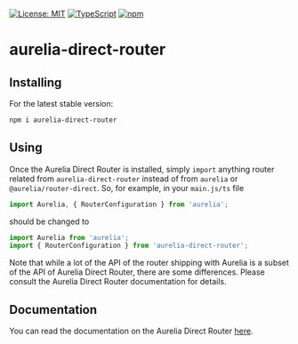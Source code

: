 [![License: MIT](https://img.shields.io/badge/License-MIT-yellow.svg)](https://opensource.org/licenses/MIT)
[![TypeScript](https://img.shields.io/badge/%3C%2F%3E-TypeScript-%230074c1.svg)](http://www.typescriptlang.org/)
[![npm](https://img.shields.io/npm/v/aurelia-direct-router.svg?maxAge=3600)](https://www.npmjs.com/package/aurelia-direct-router)
# aurelia-direct-router

## Installing

For the latest stable version:

```bash
npm i aurelia-direct-router
```

## Using

Once the Aurelia Direct Router is installed, simply `import` anything router related from `aurelia-direct-router` instead of from `aurelia` or `@aurelia/router-direct`. So, for example, in your `main.js/ts` file

```js
import Aurelia, { RouterConfiguration } from 'aurelia';
```
should be changed to
```js
import Aurelia from 'aurelia';
import { RouterConfiguration } from 'aurelia-direct-router';
```
Note that while a lot of the API of the router shipping with Aurelia is a subset of the API of Aurelia Direct Router, there are some differences. Please consult the Aurelia Direct Router documentation for details.

## Documentation

You can read the documentation on the Aurelia Direct Router [here](https://jwx.gitbook.io/aurelia-direct-router/).

